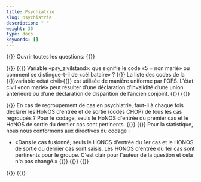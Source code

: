 ```yaml
---
title: Psychiatrie 
slug: psychiatrie
description: " "
weight: 30
type: docs
keywords: []
---
```


{{<faqBlock>}}
Ouvrir toutes les questions: {{<collapsibleGroupCommand groupId="psychiatrie">}}

{{<numberedList>}}
{{<listItem>}}
Variable «psy_zivilstand»: que signifie le code «5 = non marié» ou comment se distingue-t-il de «célibataire» ?
{{<collapsibleBlock groupId="psychiatrie">}}
La liste des codes de la {{<link url="https://www.bfs.admin.ch/bfs/fr/home/statistiques/population/effectif-evolution/etat-civil.html" newTab="true">}}variable «état civil»{{</link>}} est utilisée de manière uniforme par l'OFS. L'état civil «non marié» peut résulter d’une déclaration d’invalidité d’une union antérieure ou d’une déclaration de disparition de l’ancien conjoint.
{{</collapsibleBlock>}}
{{</listItem>}}

{{<listItem>}}
En cas de regroupement de cas en psychiatrie, faut-il à chaque fois déclarer les HoNOS d'entrée et de sortie (codes CHOP) de tous les cas regroupés ? Pour le codage, seuls le HoNOS d'entrée du premier cas et le HoNOS de sortie du dernier cas sont pertinents.
{{<collapsibleBlock groupId="psychiatrie">}}
{{<markdown>}}
Pour la statistique, nous nous conformons aux directives du codage :

- «Dans le cas fusionné, seuls le HONOS d'entrée du 1er cas et le HONOS de sortie du dernier cas sont saisis. Les HONOS d'entrée du 1er cas sont pertinents pour le groupe. C'est clair pour l'auteur de la question et cela n'a pas changé.»
{{</markdown>}}
{{</collapsibleBlock>}}
{{</listItem>}}

{{</numberedList>}}
{{</faqBlock>}}